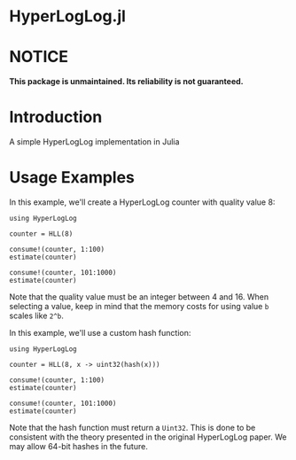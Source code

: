 HyperLogLog.jl
==============

# NOTICE

**This package is unmaintained. Its reliability is not guaranteed.**

# Introduction

A simple HyperLogLog implementation in Julia

# Usage Examples

In this example, we'll create a HyperLogLog counter with quality value 8:

	using HyperLogLog

	counter = HLL(8)

	consume!(counter, 1:100)
	estimate(counter)

	consume!(counter, 101:1000)
	estimate(counter)

Note that the quality value must be an integer between 4 and 16. When selecting a value, keep in mind that the memory costs for using value `b` scales like `2^b`.

In this example, we'll use a custom hash function:

	using HyperLogLog

	counter = HLL(8, x -> uint32(hash(x)))

	consume!(counter, 1:100)
	estimate(counter)

	consume!(counter, 101:1000)
	estimate(counter)

Note that the hash function must return a `Uint32`. This is done to be consistent with the theory presented in the original HyperLogLog paper. We may allow 64-bit hashes in the future.
